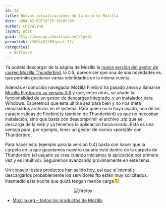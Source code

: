```yaml
---
id: 32
title: Nuevas actualizaciones de la mano de Mozilla
date: 2004-02-09T10:25:18+02:00
author: Chavalina
layout: post
guid: http://www.wp.chavalina.net/?p=32
permalink: /2004/02/09/post-32/
categories:
  - Software
---
```

Ya podéis descargar de la página de Mozilla la <a href="http://www.mozilla.org/products/thunderbird/" target="_blank">nueva versión del gestor de correo Mozilla Thunderbird</a>, la 0.5, parece ser que una de sus novedades es que permite gestionar varias identidades en la misma cuenta.

Además el conocido navegador Mozilla Firebird ha pasado ahora a llamarse <a href="http://www.mozilla.org/products/firefox/" target="_blank">Mozilla Firefox en su versión 0.8</a> y que, entre otras, se añade la funcionalidad de un gestor de descargas integrado, y un instalador para Windows. Esperemos que esta última sea para bien y no nos meta demasiados archivos en el sistema. Para quien no lo haya usado, una de las características de Firebird (y también de Thunderbird) es que no necesitan instalación, sino que basta con descomprimir el archivo .zip que se descarga de la web y ya tenemos la aplicación funcionando. Esta es una ventaja para, por ejemplo, tener un gestor de correo «portátil» con Thunderbird.

Para hacer esto (ejemplo para la versión 0.4) basta con hacer que la carpeta en la que guardamos nuestro usuario esté dentro de la carpeta de Thunderbird (el usuario se crea cuando iniciamos la aplicación por primera vez y es intuitivo). Seguiremos avanzando próximamente en este tema.

Un consejo: estos productos han salido hoy, así que si intentáis descargarlos probablemente los servidores ftp estén muy solicitados. Intentadlo esta noche que quizá tengan menos carga![guino](/imagenes/emoticonos/guino.gif) 

<p align="center">
  <img src="http://www.mozilla.org/products/firefox/productIconFirefox.png" alt="firefox" />
</p>

  * <a href="http://www.mozilla.org/products/" target="_blank">Mozilla.org – todos los productos de Mozilla </a>